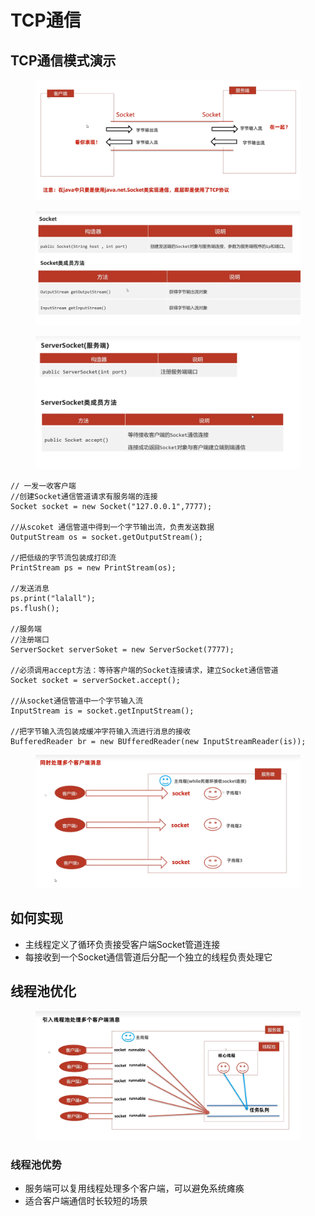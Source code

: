 # TCP通信

## TCP通信模式演示

<figure><img src="../.gitbook/assets/image (7).png" alt=""><figcaption></figcaption></figure>

<figure><img src="../.gitbook/assets/image (8) (2).png" alt=""><figcaption></figcaption></figure>

<figure><img src="../.gitbook/assets/image (3) (3).png" alt=""><figcaption></figcaption></figure>

```
// 一发一收客户端
//创建Socket通信管道请求有服务端的连接
Socket socket = new Socket("127.0.0.1",7777);

//从scoket 通信管道中得到一个字节输出流，负责发送数据
OutputStream os = socket.getOutputStream();

//把低级的字节流包装成打印流
PrintStream ps = new PrintStream(os);

//发送消息
ps.print("lalall");
ps.flush();

//服务端
//注册端口
ServerSocket serverSoket = new ServerSocket(7777);

//必须调用accept方法：等待客户端的Socket连接请求，建立Socket通信管道
Socket socket = serverSocket.accept();

//从socket通信管道中一个字节输入流
InputStream is = socket.getInputStream();

//把字节输入流包装成缓冲字符输入流进行消息的接收
BufferedReader br = new BUfferedReader(new InputStreamReader(is));

```

<figure><img src="../.gitbook/assets/image (1) (2).png" alt=""><figcaption></figcaption></figure>

## 如何实现

* 主线程定义了循环负责接受客户端Socket管道连接
* 每接收到一个Socket通信管道后分配一个独立的线程负责处理它

## 线程池优化

<figure><img src="../.gitbook/assets/image (6).png" alt=""><figcaption></figcaption></figure>

### 线程池优势

* 服务端可以复用线程处理多个客户端，可以避免系统瘫痪
* 适合客户端通信时长较短的场景
